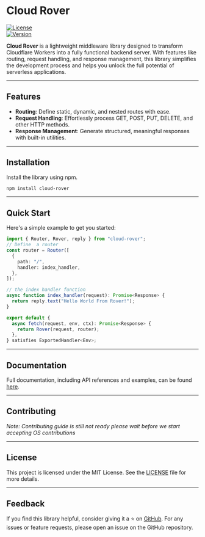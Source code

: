 # Cloud Rover

[![License](https://img.shields.io/badge/license-MIT-blue.svg)](LICENSE)  
[![Version](https://img.shields.io/npm/v/cloud-rover.svg)](https://www.npmjs.com/package/cloud-rover)

**Cloud Rover** is a lightweight middleware library designed to transform Cloudflare Workers into a fully functional backend server. With features like routing, request handling, and response management, this library simplifies the development process and helps you unlock the full potential of serverless applications.

---

## Features

- **Routing**: Define static, dynamic, and nested routes with ease.
- **Request Handling**: Effortlessly process GET, POST, PUT, DELETE, and other HTTP methods.
- **Response Management**: Generate structured, meaningful responses with built-in utilities.

---

## Installation

Install the library using npm.

```bash
npm install cloud-rover
```

---

## Quick Start

Here's a simple example to get you started:

```typescript
import { Router, Rover, reply } from "cloud-rover";
// Define  a router
const router = Router([
  {
    path: "/",
    handler: index_handler,
  },
]);

// the index handler function
async function index_handler(request): Promise<Response> {
  return reply.text("Hello World From Rover!");
}

export default {
  async fetch(request, env, ctx): Promise<Response> {
    return Rover(request, router);
  },
} satisfies ExportedHandler<Env>;
```

---

## Documentation

Full documentation, including API references and examples, can be found [here](https://shazin.me/rover/docs/intro).

---

## Contributing

_Note: Contributing guide is still not ready please wait before we start accepting OS contributions_

---

## License

This project is licensed under the MIT License. See the [LICENSE](LICENSE) file for more details.

---

## Feedback

If you find this library helpful, consider giving it a ⭐ on [GitHub](https://github.com/srshazin/cloud-rover). For any issues or feature requests, please open an issue on the GitHub repository.
